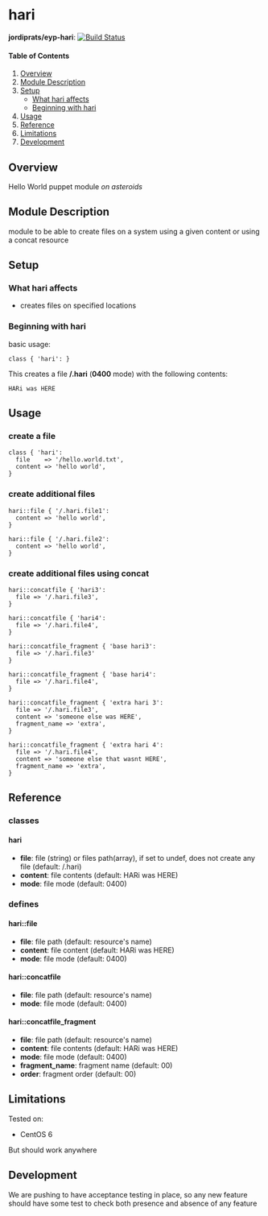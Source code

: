 # hari

**jordiprats/eyp-hari**: [![Build Status](https://travis-ci.org/jordiprats/eyp-hari.png?branch=master)](https://travis-ci.org/jordiprats/eyp-hari)


#### Table of Contents

1. [Overview](#overview)
2. [Module Description](#module-description)
3. [Setup](#setup)
    * [What hari affects](#what-hari-affects)
    * [Beginning with hari](#beginning-with-hari)
4. [Usage](#usage)
5. [Reference](#reference)
5. [Limitations](#limitations)
6. [Development](#development)

## Overview

Hello World puppet module *on asteroids*

## Module Description

module to be able to create files on a system using a given content or using
a concat resource

## Setup

### What hari affects

* creates files on specified locations

### Beginning with hari

basic usage:

```puppet
class { 'hari': }
```

This creates a file **/.hari** (**0400** mode) with the following contents:

```
HARi was HERE
```

## Usage

### create a file

```puppet
class { 'hari':
  file    => '/hello.world.txt',
  content => 'hello world',
}
```

### create additional files

```puppet
hari::file { '/.hari.file1':
  content => 'hello world',
}

hari::file { '/.hari.file2':
  content => 'hello world',
}
```

### create additional files using concat

```puppet
hari::concatfile { 'hari3':
  file => '/.hari.file3',
}

hari::concatfile { 'hari4':
  file => '/.hari.file4',
}

hari::concatfile_fragment { 'base hari3':
  file => '/.hari.file3'
}

hari::concatfile_fragment { 'base hari4':
  file => '/.hari.file4',
}

hari::concatfile_fragment { 'extra hari 3':
  file => '/.hari.file3',
  content => 'someone else was HERE',
  fragment_name => 'extra',
}

hari::concatfile_fragment { 'extra hari 4':
  file => '/.hari.file4',
  content => 'someone else that wasnt HERE',
  fragment_name => 'extra',
}
```

## Reference

### classes

#### hari

* **file**: file (string) or files path(array), if set to undef, does not create any file (default: /.hari)
* **content**: file contents (default: HARi was HERE)
* **mode**: file mode (default: 0400)

### defines

#### hari::file

* **file**: file path (default: resource's name)
* **content**: file content (default: HARi was HERE)
* **mode**: file mode (default: 0400)

#### hari::concatfile

* **file**: file path (default: resource's name)
* **mode**: file mode (default: 0400)

#### hari::concatfile_fragment

* **file**: file path (default: resource's name)
* **content**: file contents (default: HARi was HERE)
* **mode**: file mode (default: 0400)
* **fragment_name**: fragment name (default: 00)
* **order**: fragment order (default: 00)

## Limitations

Tested on:
* CentOS 6

But should work anywhere

## Development

We are pushing to have acceptance testing in place, so any new feature should
have some test to check both presence and absence of any feature
